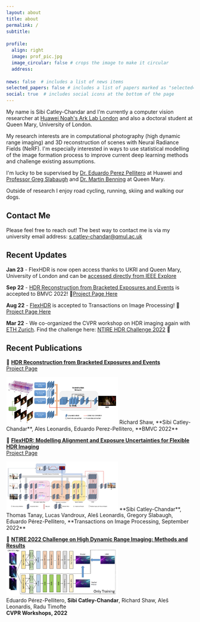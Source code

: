 ```yaml
---
layout: about
title: about
permalink: /
subtitle:

profile:
  align: right
  image: prof_pic.jpg
  image_circular: false # crops the image to make it circular
  address: 

news: false  # includes a list of news items
selected_papers: false # includes a list of papers marked as "selected={true}"
social: true  # includes social icons at the bottom of the page
---
```


My name is Sibi Catley-Chandar and I'm currently a computer vision researcher at [Huawei Noah's Ark Lab London](https://noahlab.com.hk/#/home) and also a doctoral student at Queen Mary, University of London. 

My research interests are in computational photography (high dynamic range imaging) and 3D reconstruction of scenes with Neural Radiance Fields (NeRF). I'm especially interested in ways to use statistical modelling of the image formation process to improve current deep learning methods and challenge existing assumptions. 

I'm lucky to be supervised by [Dr. Eduardo Perez Pellitero](https://perezpellitero.github.io/) at Huawei and [Professor Greg Slabaugh](http://eecs.qmul.ac.uk/profiles/slabaughgreg.html) and [Dr. Martin Benning](https://www.qmul.ac.uk/maths/profiles/benningmartin.html) at Queen Mary.

Outside of research I enjoy road cycling, running, skiing and walking our dogs.

## Contact Me
Please feel free to reach out! The best way to contact me is via my university email address: <s.catley-chandar@qmul.ac.uk>


## Recent Updates

**Jan 23** - FlexHDR is now open access thanks to UKRI and Queen Mary, University of London and can be [accessed directly from IEEE Explore](https://ieeexplore.ieee.org/document/9881970)

**Sep 22** - [HDR Reconstruction from Bracketed Exposures and Events](https://arxiv.org/abs/2203.14825) is accepted to BMVC 2022! 🎉[Project Page Here](https://perezpellitero.github.io/projects/events_hdr/)

**Aug 22** - [FlexHDR](https://ieeexplore.ieee.org/document/9881970) is accepted to Transactions on Image Processing! 🎉 [Project Page Here](https://perezpellitero.github.io/projects/flexhdr/)

**Mar 22** - We co-organized the CVPR workshop on HDR imaging again with [ETH Zurich](https://vision.ee.ethz.ch/). Find the challenge here: [NTIRE HDR Challenge 2022](https://data.vision.ee.ethz.ch/cvl/ntire22/) 🎯


## Recent Publications

🔗 **[HDR Reconstruction from Bracketed Exposures and Events](https://bmvc2022.mpi-inf.mpg.de/0601.pdf)**  
[Project Page](https://perezpellitero.github.io/projects/events_hdr/)

<img width="300" alt="architecture figure" src="/assets/img/events.png">   
Richard Shaw, **Sibi Catley-Chandar**, Ales Leonardis, Eduardo Perez-Pellitero,
**BMVC 2022**

🔗 **[FlexHDR: Modelling Alignment and Exposure Uncertainties for Flexible HDR Imaging](https://ieeexplore.ieee.org/document/9881970)**  
[Project Page](https://perezpellitero.github.io/projects/flexhdr/)

<img width="300" alt="architecture figure" src="/assets/img/flexhdr.png">   
**Sibi Catley-Chandar**, Thomas Tanay, Lucas Vandroux, Aleš Leonardis, Gregory Slabaugh, Eduardo Pérez-Pellitero, **Transactions on Image Processing, September 2022**

🔗 **[NTIRE 2022 Challenge on High Dynamic Range Imaging: Methods and Results](https://arxiv.org/abs/2205.12633)**   
<img width="300" alt="architecture figure" src="/assets/img/ntire22.png">   
Eduardo Pérez-Pellitero, **Sibi Catley-Chandar**, Richard Shaw, Aleš Leonardis, Radu Timofte  
**CVPR Workshops, 2022** 


